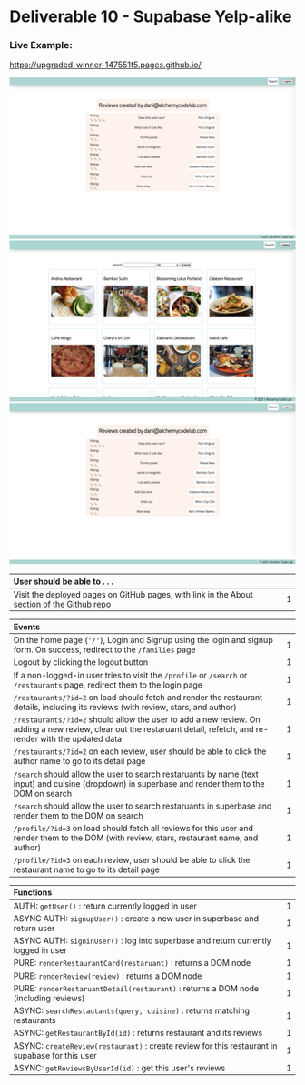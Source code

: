 # Deliverable 10 - Supabase Yelp-alike

### Live Example:
https://upgraded-winner-147551f5.pages.github.io/ 

![](../assets/yawp-profile.png)
![](../assets/yawp-search.png)
![](../assets/yawp-profile.png)

| User should be able to . . .                                                         |             |
| :----------------------------------------------------------------------------------- | ----------: |
| Visit the deployed pages on GitHub pages, with link in the About section of the Github repo |    1 |

| Events                                                                                |             |
| :----------------------------------------------------------------------------------- | ----------: |
| On the home page (`'/'`), Login and Signup using the login and signup form. On success, redirect to the `/families` page   |        1 |
| Logout by clicking the logout button                                                       |        1 |
| If a non-logged-in user tries to visit the `/profile` or `/search` or `/restaurants` page, redirect them to the login page     |       1 |
| `/restaurants/?id=2` on load should fetch and render the restaurant details, including its reviews (with review, stars, and author)     |       1 |
| `/restaurants/?id=2` should allow the user to add a new review. On adding a new review, clear out the restaruant detail, refetch, and re-render with the updated data    |       1 |
|  `/restaurants/?id=2` on each review, user should be able to click the author name to go to its detail page    |       1 |
| `/search` should allow the user to search restaruants by name (text input) and cuisine (dropdown) in superbase and render them to the DOM on search    |       1 |
| `/search` should allow the user to search restaruants in superbase and render them to the DOM on search    |       1 |
| `/profile/?id=3` on load should fetch all reviews for this user and render them to the DOM (with review, stars, restaurant name, and author)   |       1 |
| `/profile/?id=3` on each review, user should be able to click the restaurant name to go to its detail page    |       1 |

| Functions                                                                                |             |
| :----------------------------------------------------------------------------------- | ----------: |
| AUTH: `getUser()` : return currently logged in user |1|
| ASYNC AUTH: `signupUser()` : create a new user in superbase and return user |1|
| ASYNC AUTH: `signinUser()` : log into superbase and return currently logged in user |1|
| PURE: `renderRestaurantCard(restaruant)` : returns a DOM node |1|
| PURE: `renderReview(review)` : returns a DOM node |1|
| PURE: `renderRestaruantDetail(restaurant)` : returns a DOM node (including reviews) |1|
| ASYNC: `searchRestautants(query, cuisine)` :  returns matching restaurants |1|
| ASYNC: `getRestaurantById(id)` :  returns restaurant and its reviews |1|
| ASYNC: `createReview(restaurant)` : create review for this restaurant in supabase for this user |1|
| ASYNC: `getReviewsByUserId(id)` : get this user's reviews |1|